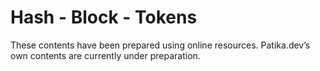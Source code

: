# Hash - Block - Tokens

These contents have been prepared using online resources. Patika.dev’s own contents are currently under preparation.
